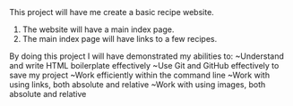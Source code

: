 <before>
This project will have me create a basic recipe website.

1. The website will have a main index page.
2. The main index page will have links to a few recipes.

By doing this project I will have demonstrated my abilities to:
    ~Understand and write HTML boilerplate effectively
    ~Use Git and GitHub effectively to save my project
    ~Work efficiently within the command line
    ~Work with using links, both absolute and relative
    ~Work with using images, both absolute and relative

<after>